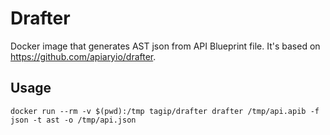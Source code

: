 # Drafter
Docker image that generates AST json from API Blueprint file. It's based on https://github.com/apiaryio/drafter. 

## Usage 

`docker run --rm -v $(pwd):/tmp tagip/drafter drafter /tmp/api.apib -f json -t ast -o /tmp/api.json`
